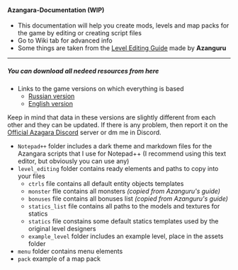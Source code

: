 #### Azangara-Documentation (WIP)
* This documentation will help you create mods, levels and map packs for the game by editing or creating script files
* Go to Wiki tab for advanced info
* Some things are taken from the [Level Editing Guide](https://www.dropbox.com/sh/agrpz6ng24efgb6/AAC96JIlXIMr7MjMZXR1pyjDa?dl=1) made by **Azanguru**
---
##### You can download all nedeed resources from here
* Links to the game versions on which everything is based
    - [Russian version]()
    - [English version]()

Keep in mind that data in these versions are slightly different from each other and they can be updated. If there is any problem, then report it on the [Official Azagara Discord](https://discord.gg/yyXQaBG) server or dm me in Discord.
* `Notepad++` folder includes a dark theme and markdown files for the Azangara scripts that I use for Notepad++ (I recommend using this text editor, but obviously you can use any)
* `level_editing` folder contains ready elements and paths to copy into your files
    * `ctrls` file contains all default entity objects templates
    * `monster` flle contains all monsters *(copied from Azanguru's guide)*
    * `bonuses` file contains all bonuses list *(copied from Azanguru's guide)*
    * `statics_list` file contains all paths to the models and textures for statics
    * `statics` file constains some default statics templates used by the original level designers
    * `example_level` folder includes an example level, place in the assets folder
* `menu` folder contains menu elements
* `pack` example of a map pack